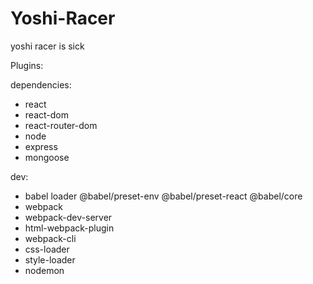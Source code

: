 # Yoshi-Racer
yoshi racer is sick

Plugins:

dependencies:
- react
- react-dom
- react-router-dom
- node
- express
- mongoose

dev:
- babel loader @babel/preset-env @babel/preset-react @babel/core
- webpack
- webpack-dev-server
- html-webpack-plugin
- webpack-cli
- css-loader
- style-loader
- nodemon

